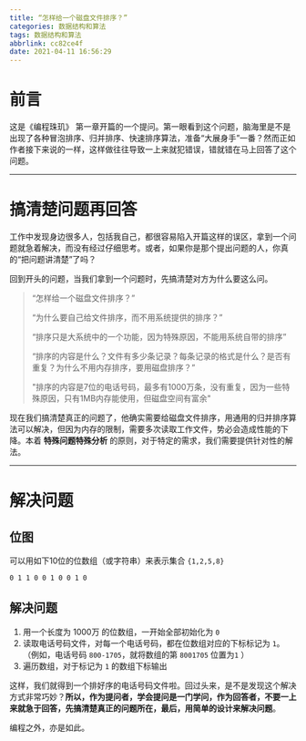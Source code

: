 ```yaml
---
title: “怎样给一个磁盘文件排序？”
categories: 数据结构和算法
tags: 数据结构和算法
abbrlink: cc82ce4f
date: 2021-04-11 16:56:29
---
```


# 前言

这是《编程珠玑》 第一章开篇的一个提问。第一眼看到这个问题，脑海里是不是出现了各种冒泡排序、归并排序、快速排序算法，准备“大展身手”一番？然而正如作者接下来说的一样，这样做往往导致一上来就犯错误，错就错在马上回答了这个问题。

<!-- more -->

---

# 搞清楚问题再回答

工作中发现身边很多人，包括我自己，都很容易陷入开篇这样的误区，拿到一个问题就急着解决，而没有经过仔细思考。或者，如果你是那个提出问题的人，你真的“把问题讲清楚”了吗？

回到开头的问题，当我们拿到一个问题时，先搞清楚对方为什么要这么问。

> “怎样给一个磁盘文件排序？”
>
> “为什么要自己给文件排序，而不用系统提供的排序？”
> 
> “排序只是大系统中的一个功能，因为特殊原因，不能用系统自带的排序”
> 
> “排序的内容是什么？文件有多少条记录？每条记录的格式是什么？是否有重复？为什么不用内存排序，要用磁盘排序？”
>
> "排序的内容是7位的电话号码，最多有1000万条，没有重复，因为一些特殊原因，只有1MB内存能使用，但磁盘空间有富余"


现在我们搞清楚真正的问题了，他确实需要给磁盘文件排序，用通用的归并排序算法可以解决，但因为内存的限制，需要多次读取工作文件，势必会造成性能的下降。本着 **特殊问题特殊分析** 的原则，对于特定的需求，我们需要提供针对性的解法。

---

# 解决问题

## 位图

可以用如下10位的位数组（或字符串）来表示集合 `{1,2,5,8}` 

```
0 1 1 0 0 1 0 0 1 0
```

## 解决问题

1. 用一个长度为 1000万 的位数组，一开始全部初始化为 `0`
2. 读取电话号码文件，对每一个电话号码，都在位数组对应的下标标记为 `1`。 （例如，电话号码 `800-1705`，就将数组的第 `8001705` 位置为`1` ）
3. 遍历数组，对于标记为 `1` 的数组下标输出

这样，我们就得到一个排好序的电话号码文件啦。回过头来，是不是发现这个解决方式非常巧妙？**所以，作为提问者，学会提问是一门学问，作为回答者，不要一上来就急于回答，先搞清楚真正的问题所在，最后，用简单的设计来解决问题**。

编程之外，亦是如此。
